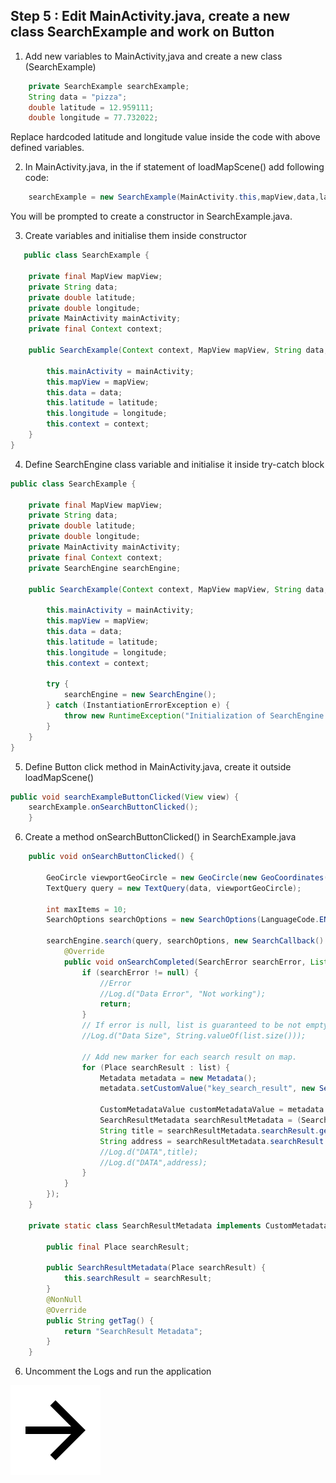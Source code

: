 ## Step 5 : Edit MainActivity.java, create a new class SearchExample and work on Button 


1. Add new variables to MainActivity,java and create a new class (SearchExample)
```java
    private SearchExample searchExample;
    String data = "pizza";
    double latitude = 12.959111;
    double longitude = 77.732022;
```
Replace hardcoded latitude and longitude value inside the code with above defined variables.

2. In MainActivity.java, in the if statement of loadMapScene() add following code:
```java
    searchExample = new SearchExample(MainActivity.this,mapView,data,latitude,longitude);
```
You will be prompted to create a constructor in SearchExample.java.

3. Create variables and initialise them inside constructor
```java
   public class SearchExample {

    private final MapView mapView;
    private String data;
    private double latitude;
    private double longitude;
    private MainActivity mainActivity;
    private final Context context;

    public SearchExample(Context context, MapView mapView, String data, double latitude, double longitude) {

        this.mainActivity = mainActivity;
        this.mapView = mapView;
        this.data = data;
        this.latitude = latitude;
        this.longitude = longitude;
        this.context = context;
    }
}
```
4. Define SearchEngine class variable and initialise it inside try-catch block
```java
public class SearchExample {

    private final MapView mapView;
    private String data;
    private double latitude;
    private double longitude;
    private MainActivity mainActivity;
    private final Context context;
    private SearchEngine searchEngine;

    public SearchExample(Context context, MapView mapView, String data, double latitude, double longitude) {

        this.mainActivity = mainActivity;
        this.mapView = mapView;
        this.data = data;
        this.latitude = latitude;
        this.longitude = longitude;
        this.context = context;

        try {
            searchEngine = new SearchEngine();
        } catch (InstantiationErrorException e) {
            throw new RuntimeException("Initialization of SearchEngine failed: " + e.error.name());
        }
    }
}
```
5. Define Button click method in MainActivity.java, create it outside loadMapScene()
```java
public void searchExampleButtonClicked(View view) {
    searchExample.onSearchButtonClicked();
    }
```
6. Create a method onSearchButtonClicked() in SearchExample.java
```java
    public void onSearchButtonClicked() {

        GeoCircle viewportGeoCircle = new GeoCircle(new GeoCoordinates(latitude,longitude),1000);
        TextQuery query = new TextQuery(data, viewportGeoCircle);

        int maxItems = 10;
        SearchOptions searchOptions = new SearchOptions(LanguageCode.EN_US, maxItems);

        searchEngine.search(query, searchOptions, new SearchCallback() {
            @Override
            public void onSearchCompleted(SearchError searchError, List<Place> list) {
                if (searchError != null) {
                    //Error
                    //Log.d("Data Error", "Not working");
                    return;
                }
                // If error is null, list is guaranteed to be not empty.
                //Log.d("Data Size", String.valueOf(list.size()));

                // Add new marker for each search result on map.
                for (Place searchResult : list) {
                    Metadata metadata = new Metadata();
                    metadata.setCustomValue("key_search_result", new SearchResultMetadata(searchResult));

                    CustomMetadataValue customMetadataValue = metadata.getCustomValue("key_search_result");
                    SearchResultMetadata searchResultMetadata = (SearchResultMetadata) customMetadataValue;
                    String title = searchResultMetadata.searchResult.getTitle();
                    String address = searchResultMetadata.searchResult.getAddress().addressText;
                    //Log.d("DATA",title);
                    //Log.d("DATA",address);
                }
            }
        });
    }

    private static class SearchResultMetadata implements CustomMetadataValue {

        public final Place searchResult;

        public SearchResultMetadata(Place searchResult) {
            this.searchResult = searchResult;
        }
        @NonNull
        @Override
        public String getTag() {
            return "SearchResult Metadata";
        }
    }
```
6. Uncomment the Logs and run the application

[![Foo](/img/next.png)](/Step6.md)

